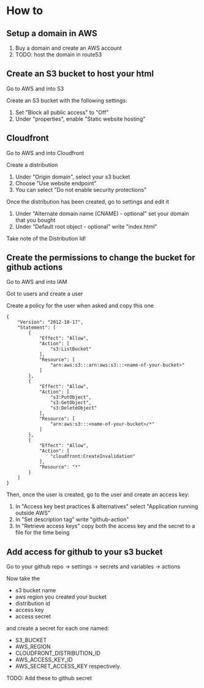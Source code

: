 # How to


## Setup a domain in AWS
1. Buy a domain and create an AWS account
2. TODO: host the domain in route53

## Create an S3 bucket to host your html
Go to AWS and into S3

Create an S3 bucket with the following settings:
1. Set "Block all public access" to "Off"
2. Under "properties", enable "Static website hosting"


## Cloudfront
Go to AWS and into Cloudfront

Create a distribution
1. Under "Origin domain", select your s3 bucket
2. Choose "Use website endpoint"
3. You can select "Do not enable security protections"

Once the distribution has been created, go to settings and edit it
1. Under "Alternate domain name (CNAME) - optional" set your domain that you bought
2. Under "Default root object - optional" write "index.html"

Take note of the Distribution Id!


## Create the permissions to change the bucket for github actions
Go to AWS and into IAM

Got to users and create a user

Create a policy for the user when asked and copy this one

```
{
    "Version": "2012-10-17",
    "Statement": [
        {
            "Effect": "Allow",
            "Action": [
                "s3:ListBucket"
            ],
            "Resource": [
                "arn:aws:s3:::arn:aws:s3:::<name-of-your-bucket>"
            ]
        },
        {
            "Effect": "Allow",
            "Action": [
                "s3:PutObject",
                "s3:GetObject",
                "s3:DeleteObject"
            ],
            "Resource": [
                "arn:aws:s3:::<name-of-your-bucket>/*"
            ]
        },
        {
            "Effect": "Allow",
            "Action": [
                "cloudfront:CreateInvalidation"
            ],
            "Resource": "*"
        }
    ]
}
```

Then, once the user is created, go to the user and create an access key:
1. In "Access key best practices & alternatives" select "Application running outside AWS"
2. In "Set description tag" write "github-action"
3. In "Retrieve access keys" copy both the access key and the secret to a file for the time being

## Add access for github to your s3 bucket
Go to your github repo -> settings -> secrets and variables -> actions

Now take the
- s3 bucket name
- aws region you created your bucket
- distribution id
- access key
- access secret

and create a secret for each one named:
- S3_BUCKET
- AWS_REGION
- CLOUDFRONT_DISTRIBUTION_ID
- AWS_ACCESS_KEY_ID
- AWS_SECRET_ACCESS_KEY
respectively.



TODO: Add these to github secret
